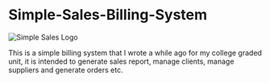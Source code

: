 Simple-Sales-Billing-System
===========================

<img src="http://s13.postimg.org/xn9zi8cmf/Simple_Sales_Logo.png" title="Simple Sales Logo" alt="Simple Sales Logo">

This is a simple billing system that I wrote a while ago for my college graded unit, it is intended to generate sales report, manage clients, manage suppliers and generate orders etc.

